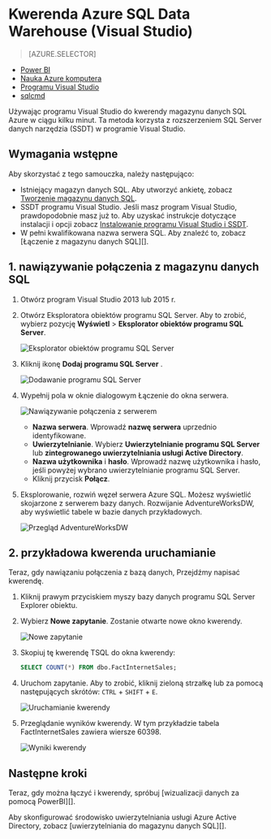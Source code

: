 <properties
   pageTitle="Kwerenda Azure SQL magazynu danych (Visual Studio) | Microsoft Azure"
   description="Magazyn danych SQL kwerendy przy użyciu programu Visual Studio."
   services="sql-data-warehouse"
   documentationCenter="NA"
   authors="sonyam"
   manager="barbkess"
   editor=""/>

<tags
   ms.service="sql-data-warehouse"
   ms.devlang="NA"
   ms.topic="get-started-article"
   ms.tgt_pltfrm="NA"
   ms.workload="data-services"
   ms.date="06/16/2016"
   ms.author="sonyama;barbkess"/>

# <a name="query-azure-sql-data-warehouse-visual-studio"></a>Kwerenda Azure SQL Data Warehouse (Visual Studio)

> [AZURE.SELECTOR]
- [Power BI](sql-data-warehouse-get-started-visualize-with-power-bi.md)
- [Nauka Azure komputera](sql-data-warehouse-get-started-analyze-with-azure-machine-learning.md)
- [Programu Visual Studio](sql-data-warehouse-query-visual-studio.md)
- [sqlcmd](sql-data-warehouse-get-started-connect-sqlcmd.md) 

Używając programu Visual Studio do kwerendy magazynu danych SQL Azure w ciągu kilku minut. Ta metoda korzysta z rozszerzeniem SQL Server danych narzędzia (SSDT) w programie Visual Studio. 

## <a name="prerequisites"></a>Wymagania wstępne

Aby skorzystać z tego samouczka, należy następująco:

+ Istniejący magazyn danych SQL. Aby utworzyć ankietę, zobacz [Tworzenie magazynu danych SQL][].
+ SSDT programu Visual Studio. Jeśli masz program Visual Studio, prawdopodobnie masz już to. Aby uzyskać instrukcje dotyczące instalacji i opcji zobacz [Instalowanie programu Visual Studio i SSDT][].
+ W pełni kwalifikowana nazwa serwera SQL. Aby znaleźć to, zobacz [Łączenie z magazynu danych SQL][].

## <a name="1-connect-to-your-sql-data-warehouse"></a>1. nawiązywanie połączenia z magazynu danych SQL

1. Otwórz program Visual Studio 2013 lub 2015 r.
2. Otwórz Eksploratora obiektów programu SQL Server. Aby to zrobić, wybierz pozycję **Wyświetl** > **Eksplorator obiektów programu SQL Server**.

    ![Eksplorator obiektów programu SQL Server][1]

3. Kliknij ikonę **Dodaj programu SQL Server** .

    ![Dodawanie programu SQL Server][2]

4. Wypełnij pola w oknie dialogowym Łączenie do okna serwera.

    ![Nawiązywanie połączenia z serwerem][3]

    - **Nazwa serwera**. Wprowadź **nazwę serwera** uprzednio identyfikowane.
    - **Uwierzytelnianie**. Wybierz **Uwierzytelnianie programu SQL Server** lub **zintegrowanego uwierzytelniania usługi Active Directory**.
    - **Nazwa użytkownika** i **hasło**. Wprowadź nazwę użytkownika i hasło, jeśli powyżej wybrano uwierzytelnianie programu SQL Server.
    - Kliknij przycisk **Połącz**.

5. Eksplorowanie, rozwiń węzeł serwera Azure SQL. Możesz wyświetlić skojarzone z serwerem bazy danych. Rozwijanie AdventureWorksDW, aby wyświetlić tabele w bazie danych przykładowych.

    ![Przegląd AdventureWorksDW][4]

## <a name="2-run-a-sample-query"></a>2. przykładowa kwerenda uruchamianie

Teraz, gdy nawiązaniu połączenia z bazą danych, Przejdźmy napisać kwerendę.

1. Kliknij prawym przyciskiem myszy bazy danych programu SQL Server Explorer obiektu.

2. Wybierz **Nowe zapytanie**. Zostanie otwarte nowe okno kwerendy.

    ![Nowe zapytanie][5]

3. Skopiuj tę kwerendę TSQL do okna kwerendy:

    ```sql
    SELECT COUNT(*) FROM dbo.FactInternetSales;
    ```

4. Uruchom zapytanie. Aby to zrobić, kliknij zieloną strzałkę lub za pomocą następujących skrótów: `CTRL` + `SHIFT` + `E`.

    ![Uruchamianie kwerendy][6]

5. Przeglądanie wyników kwerendy. W tym przykładzie tabela FactInternetSales zawiera wiersze 60398.

    ![Wyniki kwerendy][7]

## <a name="next-steps"></a>Następne kroki

Teraz, gdy można łączyć i kwerendy, spróbuj [wizualizacji danych za pomocą PowerBI][].

Aby skonfigurować środowisko uwierzytelniania usługi Azure Active Directory, zobacz [uwierzytelniania do magazynu danych SQL][].

<!--Arcticles-->
[Nawiązywanie połączenia z magazynem danych SQL]: sql-data-warehouse-connect-overview.md
[Tworzenie magazynu danych SQL]: sql-data-warehouse-get-started-provision.md
[Instalowanie programu Visual Studio i SSDT]: sql-data-warehouse-install-visual-studio.md
[Uwierzytelnianie do magazynu danych SQL]: sql-data-warehouse-authentication.md
[Wizualizowanie danych za pomocą PowerBI]: sql-data-warehouse-get-started-visualize-with-power-bi.md  

<!--Other-->
[Azure portal]: https://portal.azure.com

<!--Image references-->

[1]: media/sql-data-warehouse-query-visual-studio/open-ssdt.png
[2]: media/sql-data-warehouse-query-visual-studio/add-server.png
[3]: media/sql-data-warehouse-query-visual-studio/connection-dialog.png
[4]: media/sql-data-warehouse-query-visual-studio/explore-sample.png
[5]: media/sql-data-warehouse-query-visual-studio/new-query2.png
[6]: media/sql-data-warehouse-query-visual-studio/run-query.png
[7]: media/sql-data-warehouse-query-visual-studio/query-results.png
